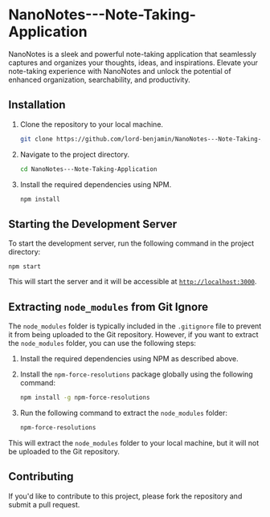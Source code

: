 # NanoNotes---Note-Taking-Application
NanoNotes is a sleek and powerful note-taking application that seamlessly captures and organizes your thoughts, ideas, and inspirations. Elevate your note-taking experience with NanoNotes and unlock the potential of enhanced organization, searchability, and productivity.
## Installation

1. Clone the repository to your local machine.
    
   ```bash
   git clone https://github.com/lord-benjamin/NanoNotes---Note-Taking-Application.git
   ```

2. Navigate to the project directory.

   ```bash
   cd NanoNotes---Note-Taking-Application
   ```

3. Install the required dependencies using NPM.

   ```bash
   npm install
   ```
   

## Starting the Development Server

To start the development server, run the following command in the project directory:

    npm start
    
This will start the server and it will be accessible at [`http://localhost:3000`](http://localhost:3000).

## Extracting `node_modules` from Git Ignore

The `node_modules` folder is typically included in the `.gitignore` file to prevent it from being uploaded to the Git repository. However, if you want to extract the `node_modules` folder, you can use the following steps:

1. Install the required dependencies using NPM as described above.

2. Install the `npm-force-resolutions` package globally using the following command:

    ```bash
    npm install -g npm-force-resolutions
    ```
    
3. Run the following command to extract the `node_modules` folder:

    ```bash
    npm-force-resolutions
    ```
    
This will extract the `node_modules` folder to your local machine, but it will not be uploaded to the Git repository.

## Contributing

If you'd like to contribute to this project, please fork the repository and submit a pull request.
